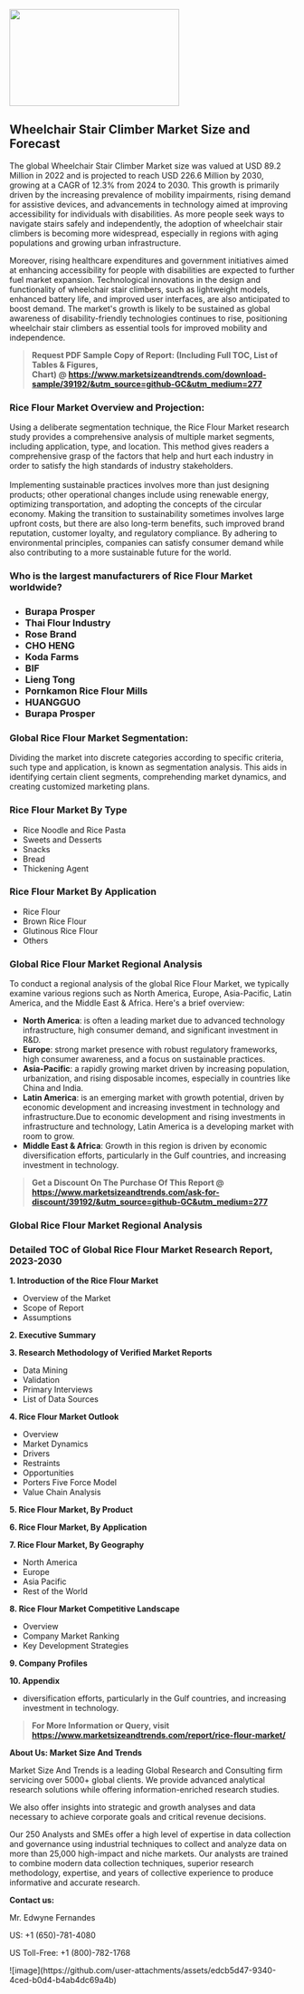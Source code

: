 <p><img class="alignnone size-medium wp-image-20088" src="https://ffe5etoiles.com/wp-content/uploads/2024/12/MST1-300x171.png" alt="" width="300" height="171" /></p><h2>Wheelchair Stair Climber Market Size and Forecast</h2><p>The global Wheelchair Stair Climber Market size was valued at USD 89.2 Million in 2022 and is projected to reach USD 226.6 Million by 2030, growing at a CAGR of 12.3% from 2024 to 2030. This growth is primarily driven by the increasing prevalence of mobility impairments, rising demand for assistive devices, and advancements in technology aimed at improving accessibility for individuals with disabilities. As more people seek ways to navigate stairs safely and independently, the adoption of wheelchair stair climbers is becoming more widespread, especially in regions with aging populations and growing urban infrastructure.</p><p>Moreover, rising healthcare expenditures and government initiatives aimed at enhancing accessibility for people with disabilities are expected to further fuel market expansion. Technological innovations in the design and functionality of wheelchair stair climbers, such as lightweight models, enhanced battery life, and improved user interfaces, are also anticipated to boost demand. The market's growth is likely to be sustained as global awareness of disability-friendly technologies continues to rise, positioning wheelchair stair climbers as essential tools for improved mobility and independence.</p></p><blockquote id="" class=""><strong>Request PDF Sample Copy of Report: (Including Full TOC, List of Tables &amp; Figures, Chart)&nbsp;@&nbsp;<strong><a href="https://www.marketsizeandtrends.com/download-sample/39192/&utm_source=github-GC&utm_medium=277" target="_blank">https://www.marketsizeandtrends.com/download-sample/39192/&utm_source=github-GC&utm_medium=277</a></strong></strong></blockquote><h3 id="" class="">Rice Flour Market&nbsp;Overview and Projection:</h3><p id="" class="">Using a deliberate segmentation technique, the Rice Flour Market research study provides a comprehensive analysis of multiple market segments, including application, type, and location. This method gives readers a comprehensive grasp of the factors that help and hurt each industry in order to satisfy the high standards of industry stakeholders. <br /> <br />Implementing sustainable practices involves more than just designing products; other operational changes include using renewable energy, optimizing transportation, and adopting the concepts of the circular economy. Making the transition to sustainability sometimes involves large upfront costs, but there are also long-term benefits, such improved brand reputation, customer loyalty, and regulatory compliance. By adhering to environmental principles, companies can satisfy consumer demand while also contributing to a more sustainable future for the world.</p><h3 id="" class="">Who is the largest manufacturers of&nbsp;Rice Flour Market worldwide?</h3><h3 class=""><p><ul><li>Burapa Prosper </li><li> Thai Flour Industry </li><li> Rose Brand </li><li> CHO HENG </li><li> Koda Farms </li><li> BIF </li><li> Lieng Tong </li><li> Pornkamon Rice Flour Mills </li><li> HUANGGUO </li><li> Burapa Prosper</li></ul></p></h3><h3 id="" class="">Global&nbsp;Rice Flour Market Segmentation:</h3><p id="" class="">Dividing the market into discrete categories according to specific criteria, such type and application, is known as segmentation analysis. This aids in identifying certain client segments, comprehending market dynamics, and creating customized marketing plans.</p><h3 id="" class="">Rice Flour Market&nbsp;By Type</h3><p><p><ul><li>Rice Noodle and Rice Pasta </li><li> Sweets and Desserts </li><li> Snacks </li><li> Bread </li><li> Thickening Agent</p></li></ul></p></p><h3 id="" class="">Rice Flour Market&nbsp;By Application</h3><p class=""><p><ul><li>Rice Flour </li><li> Brown Rice Flour </li><li> Glutinous Rice Flour </li><li> Others</li></ul></p></p><h3 id="" class="">Global Rice Flour Market Regional Analysis</h3><p id="" class="">To conduct a regional analysis of the global Rice Flour Market, we typically examine various regions such as North America, Europe, Asia-Pacific, Latin America, and the Middle East &amp; Africa. Here's a brief overview:</p><ul><li><strong>North America</strong>: is often a leading market due to advanced technology infrastructure, high consumer demand, and significant investment in R&amp;D.</li><li><strong>Europe</strong>: strong market presence with robust regulatory frameworks, high consumer awareness, and a focus on sustainable practices.</li><li><strong>Asia-Pacific</strong>: a rapidly growing market driven by increasing population, urbanization, and rising disposable incomes, especially in countries like China and India.</li><li><strong>Latin America</strong>: is an emerging market with growth potential, driven by economic development and increasing investment in technology and infrastructure.Due to economic development and rising investments in infrastructure and technology, Latin America is a developing market with room to grow.</li><li><strong>Middle East &amp; Africa</strong>: Growth in this region is driven by economic diversification efforts, particularly in the Gulf countries, and increasing investment in technology.</li></ul><blockquote id="" class=""><strong>Get a Discount On The Purchase Of This Report @ <strong><a href="https://www.marketsizeandtrends.com/ask-for-discount/39192/&utm_source=github-GC&utm_medium=277" target="_blank">https://www.marketsizeandtrends.com/ask-for-discount/39192/&utm_source=github-GC&utm_medium=277</a></strong></strong></blockquote><h3 id="" class="">Global Rice Flour Market Regional Analysis</h3><h3 id="" class="">Detailed TOC of Global Rice Flour Market Research Report, 2023-2030</h3><p id="" class=""><strong>1. Introduction of the Rice Flour Market</strong></p><ul><li>Overview of the Market</li><li>Scope of Report</li><li>Assumptions</li></ul><p id="" class=""><strong>2. Executive Summary</strong></p><p id="" class=""><strong>3. Research Methodology of Verified Market Reports</strong></p><ul><li>Data Mining</li><li>Validation</li><li>Primary Interviews</li><li>List of Data Sources</li></ul><p id="" class=""><strong>4. Rice Flour Market Outlook</strong></p><ul><li>Overview</li><li>Market Dynamics</li><li>Drivers</li><li>Restraints</li><li>Opportunities</li><li>Porters Five Force Model</li><li>Value Chain Analysis</li></ul><p id="" class=""><strong>5. Rice Flour Market, By Product</strong></p><p id="" class=""><strong>6. Rice Flour Market, By Application</strong></p><p id="" class=""><strong>7. Rice Flour Market, By Geography</strong></p><ul><li>North America</li><li>Europe</li><li>Asia Pacific</li><li>Rest of the World</li></ul><p id="" class=""><strong>8. Rice Flour Market Competitive Landscape</strong></p><ul><li>Overview</li><li>Company Market Ranking</li><li>Key Development Strategies</li></ul><p id="" class=""><strong>9. Company Profiles</strong></p><p id="" class=""><strong>10. Appendix</strong></p><ul><li>diversification efforts, particularly in the Gulf countries, and increasing investment in technology.</li></ul><blockquote id="" class=""><strong>For More Information or Query, visit <strong><strong><a href="https://www.marketsizeandtrends.com/report/rice-flour-market/" target="_blank">https://www.marketsizeandtrends.com/report/rice-flour-market/</a></strong></strong></strong></blockquote><p id="" class=""><strong>About Us: Market Size And Trends</strong></p><p id="" class="">Market Size And Trends is a leading Global Research and Consulting firm servicing over 5000+ global clients. We provide advanced analytical research solutions while offering information-enriched research studies.</p><p id="" class="">We also offer insights into strategic and growth analyses and data necessary to achieve corporate goals and critical revenue decisions.</p><p id="" class="">Our 250 Analysts and SMEs offer a high level of expertise in data collection and governance using industrial techniques to collect and analyze data on more than 25,000 high-impact and niche markets. Our analysts are trained to combine modern data collection techniques, superior research methodology, expertise, and years of collective experience to produce informative and accurate research.</p><p id="" class=""><strong>Contact us:</strong></p><p id="" class="">Mr. Edwyne Fernandes</p><p id="" class="">US: +1 (650)-781-4080</p><p id="" class="">US Toll-Free: +1 (800)-782-1768</p>
![image](https://github.com/user-attachments/assets/edcb5d47-9340-4ced-b0d4-b4ab4dc69a4b)
